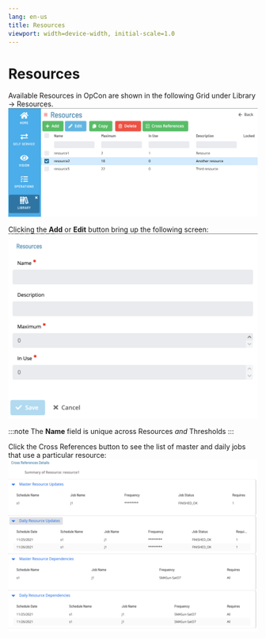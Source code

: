 ```yaml
---
lang: en-us
title: Resources
viewport: width=device-width, initial-scale=1.0
---
```


# Resources

Available Resources in OpCon are shown in the following Grid under Library -> Resources.
![Resource Grid](../../../../../Resources/Images/SM/Library/Resources/Resource-Grid.png "Resource Grid")

Clicking the **Add** or **Edit** button bring up the following screen:
![Resource Add](../../../../../Resources/Images/SM/Library/Resources/Resource-Add.png "Resource Add Screen")

:::note
The **Name** field is unique across Resources _and_ Thresholds
:::

Click the Cross References button to see the list of master and daily jobs that use a particular resource:
![Resource CrossReferences](../../../../../Resources/Images/SM/Library/Resources/Resource-CrossReference.png "Resource Cross References")
